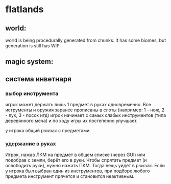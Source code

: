 # flatlands
## world:
world is being procedurally generated from chunks. It has some biomes, but generation is still has WIP.

## magic system:

## система инветнаря
### выбор инструмента
игрок может держать лишь 1 предмет в руках одновременно.
Все иструменты и оружия заранее прописаны в слоты (например: 1 - нож, 2 - лук, 3 - посох итд)
игрок начинает с самых слабых инструментов (типа деревянного меча) и по ходу игры их постепенно улучшает.


у игрока общий рюкзак с предметами.


### удержание в руках
Игрок, нажав ЛКМ на предмет в общем списке (через GUI) или подобрав с земли, берёт его в руки. Чтобы спрятать предмет (и освободить руки), нужно нажать ПКМ. 
Тогда вещь уйдёт в рюкзак.
Если у игрока был выбран один из инструментов, при подборе любого предмета инструмент прячется и становится неактивным.

